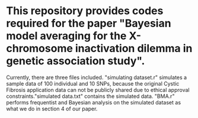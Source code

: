 # This repository provides codes required for the paper "Bayesian model averaging for the X-chromosome inactivation dilemma in genetic association study".
Currently, there are three files included. "simulating dataset.r" simulates a sample data of 100 individual and 10 SNPs, because the original Cystic Fibrosis application data can not be publicly shared due to ethical approval constraints."simulated data.txt" contains the simulated data. "BMA.r" performs frequentist and Bayesian analysis on the simulated dataset as what we do in section 4 of our paper.
